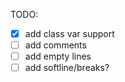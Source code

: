 TODO:

- [x] add class var support
- [ ] add comments
- [ ] add empty lines
- [ ] add softline/breaks?
